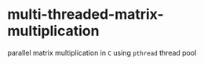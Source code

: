 # multi-threaded-matrix-multiplication
parallel matrix multiplication in `C` using `pthread` thread pool
